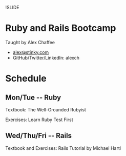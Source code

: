 !SLIDE
# Ruby and Rails Bootcamp

Taught by Alex Chaffee

  * alex@stinky.com
  * GitHub/Twitter/LinkedIn: alexch

# Schedule

## Mon/Tue -- Ruby

Textbook: The Well-Grounded Rubyist

Exercises: Learn Ruby Test First

## Wed/Thu/Fri -- Rails

Textbook and Exercises: Rails Tutorial by Michael Hartl

